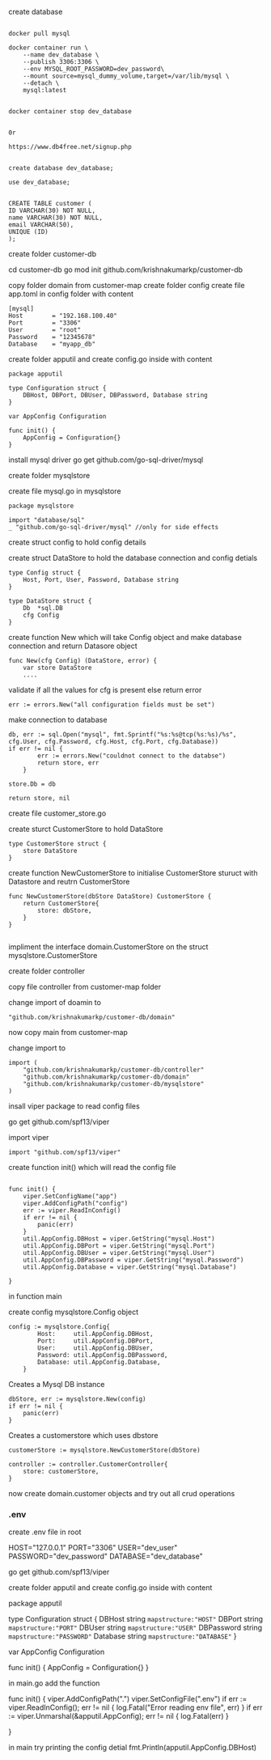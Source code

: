 create database 
```

docker pull mysql

docker container run \
    --name dev_database \
    --publish 3306:3306 \
    --env MYSQL_ROOT_PASSWORD=dev_password\
    --mount source=mysql_dummy_volume,target=/var/lib/mysql \
    --detach \
    mysql:latest


docker container stop dev_database 


0r

https://www.db4free.net/signup.php


create database dev_database;

use dev_database;


CREATE TABLE customer (
ID VARCHAR(30) NOT NULL,
name VARCHAR(30) NOT NULL,
email VARCHAR(50),
UNIQUE (ID)
);
```


create folder customer-db

cd customer-db
go mod init github.com/krishnakumarkp/customer-db

copy folder domain from customer-map
create folder config
create file app.toml in config folder with content

```
[mysql]
Host        = "192.168.100.40"
Port        = "3306"
User        = "root"
Password    = "12345678"
Database    = "myapp_db"

```

create folder apputil and create config.go inside with content

```
package apputil

type Configuration struct {
	DBHost, DBPort, DBUser, DBPassword, Database string
}

var AppConfig Configuration

func init() {
	AppConfig = Configuration{}
}
```
install mysql driver  go get github.com/go-sql-driver/mysql

create folder mysqlstore

create file mysql.go  in mysqlstore

```
package mysqlstore

import "database/sql"
_ "github.com/go-sql-driver/mysql" //only for side effects
```



create struct config to hold config details

create struct DataStore to hold the database connection and config detials

```
type Config struct {
	Host, Port, User, Password, Database string
}

type DataStore struct {
	Db  *sql.DB
	cfg Config
}
```

create function New which will take Config object and make database connection and return Datasore object

```
func New(cfg Config) (DataStore, error) {
	var store DataStore
    ....
```


validate if all the values for cfg is present else return error

```
err := errors.New("all configuration fields must be set")
```

make connection to database

```
db, err := sql.Open("mysql", fmt.Sprintf("%s:%s@tcp(%s:%s)/%s", cfg.User, cfg.Password, cfg.Host, cfg.Port, cfg.Database))
if err != nil {
		err := errors.New("couldnot connect to the databse")
		return store, err
	}

store.Db = db

return store, nil
```


create file customer_store.go


create sturct CustomerStore to hold DataStore

```
type CustomerStore struct {
	store DataStore
}
```

create function NewCustomerStore to initialise CustomerStore sturuct with Datastore and reutrn CustomerStore

```
func NewCustomerStore(dbStore DataStore) CustomerStore {
	return CustomerStore{
		store: dbStore,
	}
}


```

impliment the interface domain.CustomerStore on the struct mysqlstore.CustomerStore

create folder controller

copy file controller from customer-map folder

change import of doamin  to

```
"github.com/krishnakumarkp/customer-db/domain"
```

now copy main from customer-map

change import to

```
import (
	"github.com/krishnakumarkp/customer-db/controller"
	"github.com/krishnakumarkp/customer-db/domain"
	"github.com/krishnakumarkp/customer-db/mysqlstore"
)
```

insall viper package to read config files

go get github.com/spf13/viper


import viper

```
import "github.com/spf13/viper"
```


create function init() which will read the config file 

```

func init() {
	viper.SetConfigName("app")
	viper.AddConfigPath("config")
	err := viper.ReadInConfig()
	if err != nil {
		panic(err)
	}
	util.AppConfig.DBHost = viper.GetString("mysql.Host")
	util.AppConfig.DBPort = viper.GetString("mysql.Port")
	util.AppConfig.DBUser = viper.GetString("mysql.User")
	util.AppConfig.DBPassword = viper.GetString("mysql.Password")
	util.AppConfig.Database = viper.GetString("mysql.Database")

}
```

in function main 

create config mysqlstore.Config object

```
config := mysqlstore.Config{
		Host:     util.AppConfig.DBHost,
		Port:     util.AppConfig.DBPort,
		User:     util.AppConfig.DBUser,
		Password: util.AppConfig.DBPassword,
		Database: util.AppConfig.Database,
	}
```
Creates a Mysql DB instance
```
dbStore, err := mysqlstore.New(config)
if err != nil {
    panic(err)
}
```

Creates a customerstore which uses dbstore

```
customerStore := mysqlstore.NewCustomerStore(dbStore)

controller := controller.CustomerController{
    store: customerStore,
}

```

now create domain.customer objects and try out all crud operations





### .env


create .env file in root


HOST="127.0.0.1"
PORT="3306"
USER="dev_user"
PASSWORD="dev_password"
DATABASE="dev_database"


go get github.com/spf13/viper

create folder apputil and create config.go inside with content


package apputil

type Configuration struct {
	DBHost     string `mapstructure:"HOST"`
	DBPort     string `mapstructure:"PORT"`
	DBUser     string `mapstructure:"USER"`
	DBPassword string `mapstructure:"PASSWORD"`
	Database   string `mapstructure:"DATABASE"`
}

var AppConfig Configuration

func init() {
	AppConfig = Configuration{}
}


in main.go add the function

func init() {
	viper.AddConfigPath(".")
	viper.SetConfigFile(".env")
	if err := viper.ReadInConfig(); err != nil {
		log.Fatal("Error reading env file", err)
	}
	if err := viper.Unmarshal(&apputil.AppConfig); err != nil {
		log.Fatal(err)
	}

}

in main try printing the config detial fmt.Println(apputil.AppConfig.DBHost)












